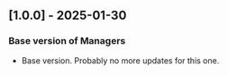 ## [1.0.0] - 2025-01-30
### Base version of Managers
- Base version. Probably no more updates for this one.